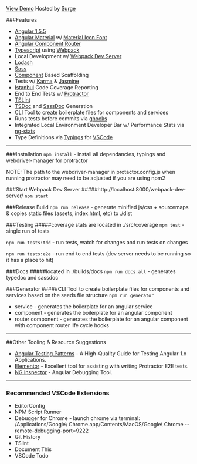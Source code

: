 [View Demo](https://angular-typescript-seed.surge.sh) Hosted by [Surge](http://surge.sh/)

###Features
* [Angular 1.5.5](https://angularjs.org/)
* [Angular Material](https://material.angularjs.org/latest/) w/ [Material Icon Font](https://design.google.com/icons/)
* [Angular Component Router](https://github.com/angular/angular/tree/master/modules/angular1_router)
* [Typescript](http://www.typescriptlang.org/) using [Webpack](https://webpack.github.io/)
* Local Development w/ [Webpack Dev Server](http://webpack.github.io/docs/webpack-dev-server.html)
* [Lodash](https://lodash.com/)
* [Sass](http://sass-lang.com/)
* [Component](https://docs.angularjs.org/guide/component) Based Scaffolding
* Tests w/ [Karma](https://karma-runner.github.io/) & [Jasmine](http://jasmine.github.io/)
* [Istanbul](https://github.com/gotwarlost/istanbul) Code Coverage Reporting
* End to End Tests w/ [Protractor](https://angular.github.io/protractor/#/)
* [TSLint](https://palantir.github.io/tslint/)
* [TSDoc](https://github.com/xperiments/TSDoc) and [SassDoc](http://sassdoc.com/) Generation
* CLI Tool to create boilerplate files for components and services
* Runs tests before commits via [ghooks](https://github.com/gtramontina/ghooks)
* Integrated Local Environment Developer Bar w/ Performance Stats via [ng-stats](http://kentcdodds.com/ng-stats/)
* Type Definitions via [Typings](https://github.com/typings/typings) for [VSCode](https://code.visualstudio.com/)

---

###Installation
`npm install` - install all dependancies, typings and webdriver-manager for protractor

NOTE:  The path to the webdriver-manager in protactor.config.js when running protractor may need to be adjusted if you are using npm2


###Start Webpack Dev Server
#####http://localhost:8000/webpack-dev-server/
`npm start`

###Release Build
`npm run release` - generate minified js/css + sourcemaps & copies static files (assets, index.html, etc) to ./dist


###Testing
#####coverage stats are located in ./src/coverage
`npm test` - single run of tests

`npm run tests:tdd` - run tests, watch for changes and run tests on changes

`npm run tests:e2e` - run end to end tests (dev server needs to be running so it has a place to hit)


###Docs
#####located in ./builds/docs
`npm run docs:all` - generates typedoc and sassdoc


###Generator
#####CLI Tool to create boilerplate files for components and services based on the seeds file structure
`npm run generator`

* service - generates the boilerplate for an angular service
* component - generates the boilerplate for an angular component
* router component - generates the boilerplate for an angular component with component router life cycle hooks

---

##Other Tooling & Resource Suggestions
* [Angular Testing Patterns](https://github.com/daniellmb/angular-test-patterns) - A High-Quality Guide for Testing Angular 1.x Applications.
* [Elementor](https://github.com/andresdominguez/elementor) - Excellent tool for assisting with writing Protractor E2E tests.
* [NG Inspector](http://ng-inspector.org/) - Angular Debugging Tool.

---

### Recommended VSCode Extensions
* EditorConfig
* NPM Script Runner
* Debugger for Chrome - launch chrome via terminal: /Applications/Google\ Chrome.app/Contents/MacOS/Google\ Chrome --remote-debugging-port=9222
* Git History
* TSlint
* Document This
* VSCode Todo
